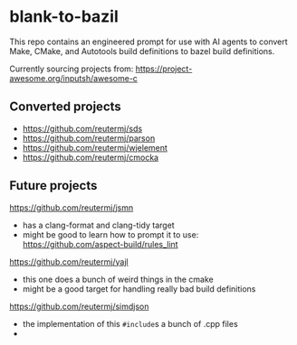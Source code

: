 # blank-to-bazil

This repo contains an engineered prompt for use with AI agents to convert Make, CMake, and Autotools build definitions to bazel build definitions.

Currently sourcing projects from: https://project-awesome.org/inputsh/awesome-c

## Converted projects

* https://github.com/reutermj/sds
* https://github.com/reutermj/parson
* https://github.com/reutermj/wjelement
* https://github.com/reutermj/cmocka

## Future projects

https://github.com/reutermj/jsmn
* has a clang-format and clang-tidy target
* might be good to learn how to prompt it to use: https://github.com/aspect-build/rules_lint

https://github.com/reutermj/yajl
* this one does a bunch of weird things in the cmake
* might be a good target for handling really bad build definitions

https://github.com/reutermj/simdjson
* the implementation of this `#include`s a bunch of .cpp files
* 
